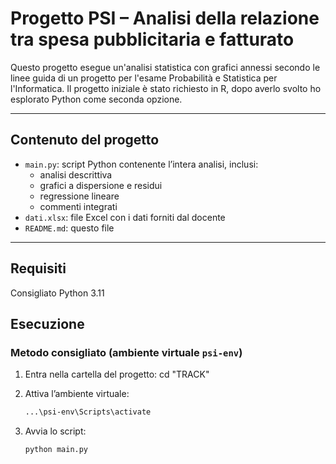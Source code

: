 # Progetto PSI – Analisi della relazione tra spesa pubblicitaria e fatturato

Questo progetto esegue un'analisi statistica con grafici annessi secondo le linee guida di un progetto per l'esame Probabilità e Statistica per l'Informatica. Il progetto iniziale è stato richiesto in R, dopo averlo svolto ho esplorato Python come seconda opzione.

---

## Contenuto del progetto

- `main.py`: script Python contenente l’intera analisi, inclusi:
  - analisi descrittiva
  - grafici a dispersione e residui
  - regressione lineare
  - commenti integrati
- `dati.xlsx`: file Excel con i dati forniti dal docente
- `README.md`: questo file

---

## Requisiti

Consigliato Python 3.11

## Esecuzione

### Metodo consigliato (ambiente virtuale `psi-env`)

1. Entra nella cartella del progetto:
   cd "TRACK"

2. Attiva l’ambiente virtuale:
   ```bash
   ...\psi-env\Scripts\activate
   ```

3. Avvia lo script:
   ```bash
   python main.py
   ```
